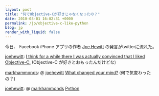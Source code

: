 ```yaml
---
layout: post
title: "何でObjective-Cが好きじゃなくなったの？"
date: 2010-03-01 16:02:31 +0000
permalink: /jp/objective-c-like-python
blog: jp
render_with_liquid: false
---
```


今日、 Facebook iPhone アプリの作者 [Joe Hewitt](http://twitter.com/joehewitt)
の発言がtwitterに流れた。

[joehewitt](http://twitter.com/joehewitt): [I think for a while there I
was actually convinced that I liked
Objective-C.](http://twitter.com/joehewitt/status/9813121826)
(Objective-C が好きとおもったんだけどな)

[markhammonds](http://twitter.com/markhammonds): @
[joehewitt](http://twitter.com/joehewitt) [What changed your
mind?](http://twitter.com/markhammonds/status/9813216986) (何で気変わったの？)

[joehewitt](http://twitter.com/joehewitt): @
[markhammonds](http://twitter.com/markhammonds)
[Python](http://twitter.com/joehewitt/status/9813387966)
